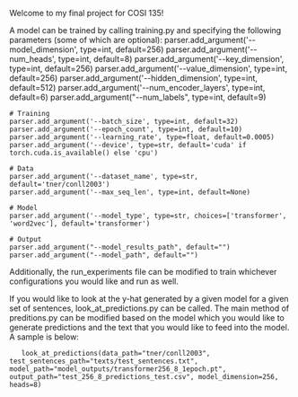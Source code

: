 Welcome to my final project for COSI 135!

A model can be trained by calling training.py and specifying the following parameters (some of which are optional):
    parser.add_argument('--model_dimension', type=int, default=256)
    parser.add_argument('--num_heads', type=int, default=8)
    parser.add_argument('--key_dimension', type=int, default=256) 
    parser.add_argument('--value_dimension', type=int, default=256)
    parser.add_argument('--hidden_dimension', type=int, default=512)
    parser.add_argument('--num_encoder_layers', type=int, default=6)
    parser.add_argument("--num_labels", type=int, default=9)

    # Training
    parser.add_argument('--batch_size', type=int, default=32)
    parser.add_argument('--epoch_count', type=int, default=10)
    parser.add_argument('--learning_rate', type=float, default=0.0005)
    parser.add_argument('--device', type=str, default='cuda' if torch.cuda.is_available() else 'cpu')

    # Data
    parser.add_argument('--dataset_name', type=str, default='tner/conll2003')
    parser.add_argument('--max_seq_len', type=int, default=None)

    # Model
    parser.add_argument('--model_type', type=str, choices=['transformer', 'word2vec'], default='transformer')
    
    # Output
    parser.add_argument("--model_results_path", default="")
    parser.add_argument("--model_path", default="")

Additionally, the run_experiments file can be modified to train whichever configurations you would like and run as well. 

If you would like to look at the y-hat generated by a given model for a given set of sentences, look_at_predictions.py can be called. The main method of preditions.py can be modified based on the model which you would like to generate predictions and the text that you would like to feed into the model. A sample is below:

       look_at_predictions(data_path="tner/conll2003", test_sentences_path="texts/test_sentences.txt", model_path="model_outputs/transformer256_8_1epoch.pt", output_path="test_256_8_predictions_test.csv", model_dimension=256, heads=8)

